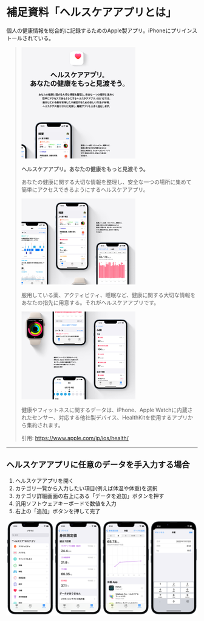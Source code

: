 補足資料「ヘルスケアアプリとは」
================================
個人の健康情報を総合的に記録するためのApple製アプリ。iPhoneにプリインストールされている。

> <img src="healthcare1.png" width="300">
>
> __ヘルスケアアプリ。あなたの健康をもっと見渡そう。__
>
> あなたの健康に関する大切な情報を整理し、安全な一つの場所に集めて
簡単にアクセスできるようにするヘルスケアアプリ。
>
> <img src="healthcare2.png" width="300">
>
> 服用している薬、アクティビティ、睡眠など、健康に関する大切な情報をあなたの指先に用意する。それがヘルスケアアプリです。
>
> <img src="healthcare3.png" width="300">
>
> 健康やフィットネスに関するデータは、iPhone、Apple Watchに内蔵されたセンサー、対応する他社製デバイス、HealthKitを使用するアプリから集約されます。
>
> 引用: https://www.apple.com/jp/ios/health/

* * *

ヘルスケアアプリに任意のデータを手入力する場合
---------------------------------------
1. ヘルスケアアプリを開く
2. カテゴリ一覧から入力したい項目(例えば体温や体重)を選択
3. カテゴリ詳細画面の右上にある「データを追加」ボタンを押す
4. 汎用ソフトウェアキーボードで数値を入力
5. 右上の「追加」ボタンを押して完了

<img src="healthcare1200w.png" width="600">
